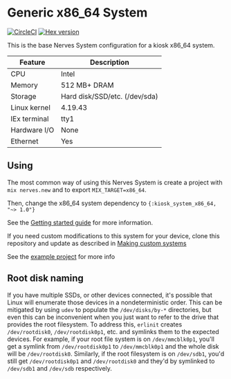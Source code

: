 # Generic x86_64 System

[![CircleCI](https://circleci.com/gh/letoteteam/kiosk_system_x86_64/tree/master.svg?style=svg)](https://circleci.com/gh/letoteteam/kiosk_system_x86_64/tree/master)
[![Hex version](https://img.shields.io/hexpm/v/kiosk_system_x86_64.svg "Hex version")](https://hex.pm/packages/kiosk_system_x86_64)

This is the base Nerves System configuration for a kiosk x86_64 system.

| Feature              | Description                     |
| -------------------- | ------------------------------- |
| CPU                  | Intel                           |
| Memory               | 512 MB+ DRAM                    |
| Storage              | Hard disk/SSD/etc. (/dev/sda)   |
| Linux kernel         | 4.19.43                         |
| IEx terminal         | tty1                            |
| Hardware I/O         | None                            |
| Ethernet             | Yes                             |

## Using

The most common way of using this Nerves System is create a project with `mix
nerves.new` and to export `MIX_TARGET=x86_64`.

Then, change the x86_64 system dependency to
`{:kiosk_system_x86_64, "~> 1.0"}`

See the [Getting started
guide](https://hexdocs.pm/nerves/getting-started.html#creating-a-new-nerves-app)
for more information.

If you need custom modifications to this system for your device, clone this
repository and update as described in [Making custom
systems](https://hexdocs.pm/nerves/systems.html#customizing-your-own-nerves-system)

See the [example project](https://github.com/LeToteTeam/kiosk_system_x86_64/tree/master/example) for more info

## Root disk naming

If you have multiple SSDs, or other devices connected, it's
possible that Linux will enumerate those devices in a nondeterministic order.
This can be mitigated by using `udev` to populate the `/dev/disks/by-*`
directories, but even this can be inconvenient when you just want to refer to
the drive that provides the root filesystem. To address this, `erlinit` creates
`/dev/rootdisk0`, `/dev/rootdisk0p1`, etc. and symlinks them to the expected
devices. For example, if your root file system is on `/dev/mmcblk0p1`, you'll
get a symlink from `/dev/rootdisk0p1` to `/dev/mmcblk0p1` and the whole disk
will be `/dev/rootdisk0`. Similarly, if the root filesystem is on `/dev/sdb1`,
you'd still get `/dev/rootdisk0p1` and `/dev/rootdisk0` and they'd by symlinked
to `/dev/sdb1` and `/dev/sdb` respectively.
